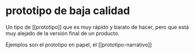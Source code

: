 # prototipo de baja calidad
Un tipo de [[prototipo]] que es muy rápido y barato de hacer, pero que está muy alejado de la versión final de un producto.

Ejemplos son el prototipo en papel, el [[prototipo-narrativo]]
